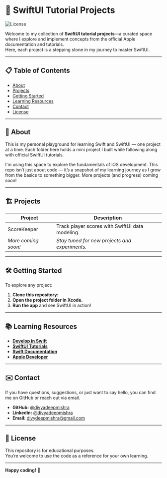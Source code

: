# 🚀 SwiftUI Tutorial Projects

![License](https://img.shields.io/github/license/divyadeepmishra/SwiftUI-Tutorials?color=blue&style=flat-square)

Welcome to my collection of **SwiftUI tutorial projects**—a curated space where I explore and implement concepts from the official Apple documentation and tutorials.  
Here, each project is a stepping stone in my journey to master SwiftUI.

---

## 📋 Table of Contents

- [About](#about)
- [Projects](#projects)
- [Getting Started](#getting-started)
- [Learning Resources](#learning-resources)
- [Contact](#contact)
- [License](#license)

---

## 🌟 About

This is my personal playground for learning Swift and SwiftUI — one project at a time.
Each folder here holds a mini project I built while following along with official SwiftUI tutorials.

I'm using this space to explore the fundamentals of iOS development. 
This repo isn’t just about code — it’s a snapshot of my learning journey as I grow from the basics to something bigger. More projects (and progress) coming soon!

---

## 🏗️ Projects

| Project      | Description                                            |
|--------------|-------------------------------------------------------|
| ScoreKeeper  | Track player scores with SwiftUI data modeling.        |
| *More coming soon!* | *Stay tuned for new projects and experiments.* |

---

## 🛠️ Getting Started

To explore any project:

1. **Clone this repository:**
2. **Open the project folder in Xcode.**
3. **Run the app** and see SwiftUI in action!

---

## 📚 Learning Resources

- **[Develop in Swift](https://developer.apple.com/tutorials/develop-in-swift)**
- **[SwiftUI Tutorials](https://developer.apple.com/tutorials/swiftui)**
- **[Swift Documentation](https://docs.swift.org/swift-book/documentation/the-swift-programming-language)**
- **[Apple Developer ](https://developer.apple.com/develop/)**

---

## ✉️ Contact

If you have questions, suggestions, or just want to say hello, you can find me on GitHub or reach out via email.

- **GitHub:** [@divyadeepmishra](https://github.com/divyadeepmishra)
- **Linkedin:** [@divyadeepmishra](https://www.linkedin.com/in/divyadeepmishra/)
- **Email:** divydeepmishra@gmail.com

---

## 📜 License

This repository is for educational purposes.  
You’re welcome to use the code as a reference for your own learning.

---

**Happy coding!** 🚀

